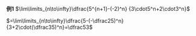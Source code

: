 **例1**
$\lim\limits_{n\to\infty}\dfrac{5^{n+1}-(-2)^n}
{3\cdot5^n+2\cdot3^n}$

$=\lim\limits_{n\to\infty}\dfrac{5-(-\dfrac25)^n}
{3+2\cdot(\dfrac35)^n}=\dfrac53$
